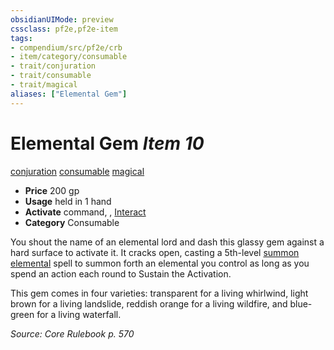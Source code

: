 ```yaml
---
obsidianUIMode: preview
cssclass: pf2e,pf2e-item
tags:
- compendium/src/pf2e/crb
- item/category/consumable
- trait/conjuration
- trait/consumable
- trait/magical
aliases: ["Elemental Gem"]
---
```

# Elemental Gem *Item 10*  
[conjuration](../../../rules/traits/conjuration.md)  [consumable](../../../rules/traits/consumable.md)  [magical](../../../rules/traits/magical.md)  

- **Price** 200 gp
- **Usage** held in 1 hand
- **Activate** command, , [Interact](../../../rules/actions/interact.md)
- **Category** Consumable

You shout the name of an elemental lord and dash this glassy gem against a hard surface to activate it. It cracks open, casting a 5th-level [summon elemental](../../spells/summon-elemental.md) spell to summon forth an elemental you control as long as you spend an action each round to Sustain the Activation.

This gem comes in four varieties: transparent for a living whirlwind, light brown for a living landslide, reddish orange for a living wildfire, and blue-green for a living waterfall.

*Source: Core Rulebook p. 570*
